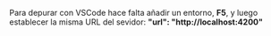 Para depurar con VSCode hace falta añadir un entorno, **F5**, y luego establecer la misma URL del sevidor:
**"url": "http://localhost:4200"**